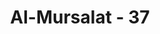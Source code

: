 ---
title: "Al-Mursalat - 37"
no: 37
arabic_no: ٣٧
ayah: وَيْلٌ يَّوْمَىِٕذٍ لِّلْمُكَذِّبِيْنَ 
translation: "Celakalah pada hari itu, bagi mereka yang mendustakan (kebenaran). "
tafsir: "Dalam ayat ini, Allah mengulangi lagi ancaman-Nya bahwa kecelakaan besar di hari itu bagi orang yang mendustakan. Sebab rasul telah mengajak mereka supaya beriman dan mengancam dengan memperingatkan mereka dengan akan datangnya azab yang mereka hadapi itu. Sayang mereka tidak mau menerima dan mendengarkan ajakan itu."
---